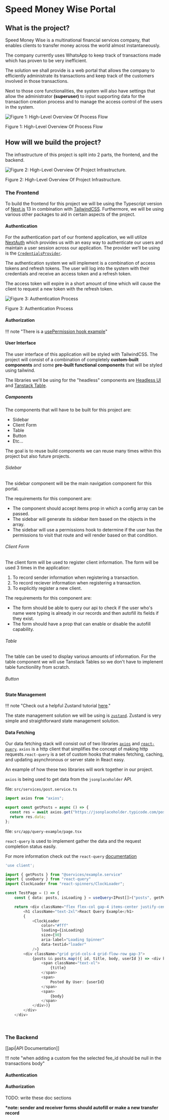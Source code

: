# Speed Money Wise Portal

## What is the project?

Speed Money Wise is a multinational financial services company, that enables clients to transfer money across the world almost instantaneously.

The company currently uses WhatsApp to keep track of transactions made which has proven to be very inefficient.

The solution we shall provide is a web portal that allows the company to efficiently administrate its transactions and keep track of the customers involved in those transactions.

Next to those core functionalities, the system will also have settings that allow the administrator **(superuser)** to input supporting data for the transaction creation process and to manage the access control of the users in the system.

![Figure 1: High-Level Overview Of Process Flow](../../images/projects/speed-money-wise/Speed_Money_Wise_Flow.png)

Figure 1: High-Level Overview Of Process Flow

## How will we build the project?

The infrastructure of this project is split into 2 parts, the frontend, and the backend.

![Figure 2: High-Level Overview Of Project Infrastructure.](../../images/projects/speed-money-wise/Speed_Money_Wise_Infra.jpg)

Figure 2: High-Level Overview Of Project Infrastructure.

### The Frontend

To build the frontend for this project we will be using the Typescript version of [Next.js](https://nextjs.org/blog/next-13) 13 in combination with [TailwindCSS](https://tailwindcss.com/). Furthermore, we will be using various other packages to aid in certain aspects of the project.

#### Authentication

For the authentication part of our frontend application, we will utilize [NextAuth](https://next-auth.js.org/) which provides us with an easy way to authenticate our users and maintain a user session across our application. The provider we’ll be using is the [`CredentialsProvider`](https://next-auth.js.org/providers/credentials).

The authentication system we will implement is a combination of access tokens and refresh tokens. The user will log into the system with their credentials and receive an access token and a refresh token.

The access token will expire in a short amount of time which will cause the client to request a new token with the refresh token.

![Figure 3:  Authentication Process](../../images/projects/speed-money-wise/Token_Authentication_Flow.png)

Figure 3: Authentication Process

#### Authorization

!!! note "There is a [usePermission hook example](https://gist.github.com/N3RDCLASH/576d92a71d605b824b5ebbb4527bad09)"

#### User Interface

The user interface of this application will be styled with TailwindCSS. The project will consist of a combination of completely **custom-built components** and some **pre-built functional components** that will be styled using tailwind.

The libraries we'll be using for the "headless" components are [Headless UI](https://headlessui.com/) and [Tanstack Table](https://tanstack.com/).

##### Components

The components that will have to be built for this project are:

- Sidebar
- Client Form
- Table
- Button
- Etc...

The goal is to reuse build components we can reuse many times within this project but also future projects.

###### Sidebar

The sidebar component will be the main navigation component for this portal.

The requirements for this component are:

- The component should accept items prop in which a config array can be passed.
- The sidebar will generate its sidebar item based on the objects in the array.
- The sidebar will use a permissions hook to determine if the user has the permissions to visit that route and will render based on that condition.

###### Client Form

The client form will be used to register client information. The form will be used 3 times in the application:

1. To record sender information when registering a transaction.
1. To record reciever information when registering a transaction.
1. To explicitly register a new client.

The requirements for this component are:

- The form should be able to query our api to check if the user who's name were typing is already in our records and then autofill its fields if they exist.
- The form should have a prop that can enable or disable the autofill capability.

###### Table

The table can be used to display various amounts of information. For the table component we will use Tanstack Tables so we don't have to implenent table functionility from scratch.

###### Button

#### State Management

!!! note "Check out a helpful Zustand tutorial [here](https://www.youtube.com/watch?v=KCr-UNsM3vA)."

The state management solution we will be using is [`zustand`](https://docs.pmnd.rs/zustand/getting-started/introduction). Zustand is very simple and straightforward state management solution.

#### Data Fetching

Our data fetching stack will consist out of two libraries [`axios`](https://www.npmjs.com/package/axios) and [`react-query`](https://www.npmjs.com/package/react-query). `axios` is a http client that simplifies the concept of making http requests.`react-query` is a set of custom hooks that makes fetching, caching, and updating asynchronous or server state in React easy.

An example of how these two libraries will work together in our project.

`axios` is being used to get data from the `jsonplaceholder` API.

file: `src/services/post.service.ts`

```ts
import axios from "axios";

export const getPosts = async () => {
  const res = await axios.get("https://jsonplaceholder.typicode.com/posts");
  return res.data;
};
```

file: `src/app/query-example/page.tsx`

`react-query` is used to implement gather the data and the request completion status easily.

For more information check out the `react-query` [documentation](https://react-query-v3.tanstack.com/)

```ts
'use client';

import { getPosts } from "@services/example.service"
import { useQuery } from "react-query"
import ClockLoader from "react-spinners/ClockLoader";

const TestPage = () => {
    const { data: posts, isLoading } = useQuery<IPost[]>("posts", getPosts)

    return <div className="flex flex-col gap-4 items-center justify-center">
        <h1 className="text-2xl">React Query Example</h1>
        {
            <ClockLoader
                color="#fff"
                loading={isLoading}
                size={90}
                aria-label="Loading Spinner"
                data-testid="loader"
            />}
        <div className="grid grid-cols-4 grid-flow-row gap-3">
            {posts && posts.map(({ id, title, body, userId }) => <div key={id} className="bg-green-500 flex flex-col p-4 gap-6">
                <span className="text-xl">
                    {title}
                </span>
                <span>
                    Posted By User: {userId}
                </span>
                <span>
                    {body}
                </span>
            </div>)}
        </div>
    </div>
```

<pre>

</pre>

### The Backend
[[api|API Documentation]] 

!!! note "when adding a custom fee the selected fee_id should be null in the transactions body"

#### Authentication

#### Authorization

TODO: write these doc sections

**\*note: sender and receiver forms should autofill or make a new transfer record**
